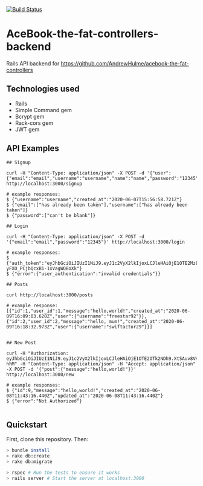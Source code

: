 [![Build Status](https://travis-ci.org/cjm106/acebook-the-fat-controllers-backend.svg?branch=master)](https://travis-ci.org/github/cjm106/acebook-the-fat-controllers-backend)

# AceBook-the-fat-controllers-backend

Rails API backend for https://github.com/AndrewHulme/acebook-the-fat-controllers

## Technologies used

* Rails
* Simple Command gem
* Bcrypt gem
* Rack-cors gem
* JWT gem

## API Examples

```
## Signup

curl -H "Content-Type: application/json" -X POST -d '{"user": {"email":"email","username":"username","name":"name","password":"12345","password_confirmation":"12345"}}' http://localhost:3000/signup

# example responses:
$ {"username":"username","created_at":"2020-06-07T15:56:58.721Z"}
$ {"email":["has already been taken"],"username":["has already been taken"]}
$ {"password":["can't be blank"]}

## Login

curl -H "Content-Type: application/json" -X POST -d '{"email":"email","password":"12345"}' http://localhost:3000/login

# example responses:
$ {"auth_token":"eyJhbGciOiJIUzI1NiJ9.eyJ1c2VyX2lkIjoxLCJleHAiOjE1OTE2MzEyMjF9.pUlCsEamJgr_HxQl-yFXO_PCjbQcxB1-1xVagWQBoXk"}
$ {"error":{"user_authentication":"invalid credentials"}}

## Posts

curl http://localhost:3000/posts

# example response:
[{"id":1,"user_id":1,"message":"hello,world!","created_at":"2020-06-09T16:09:03.620Z","user":{"username":"freestar92"}},{"id":2,"user_id":2,"message":"hello, mum!","created_at":"2020-06-09T16:18:32.973Z","user":{"username":"swiftactor29"}}]


## New Post

curl -H "Authorization: eyJhbGciOiJIUzI1NiJ9.eyJ1c2VyX2lkIjoxLCJleHAiOjE1OTE2OTk2NDh9.XtSAuv8VH02C96oHc5uqty01Q6Ics6KralcuoKx-hhM" -H "Content-Type: application/json" -H "Accept: application/json" -X POST -d '{"post":{"message":"hello,world!"}}' http://localhost:3000/new

# example responses:
$ {"id":9,"message":"hello,world!","created_at":"2020-06-08T11:43:16.440Z","updated_at":"2020-06-08T11:43:16.440Z"}
$ {"error":"Not Authorized"}


```


## Quickstart

First, clone this repository. Then:

```bash
> bundle install
> rake db:create
> rake db:migrate

> rspec # Run the tests to ensure it works
> rails server # Start the server at localhost:3000
```
